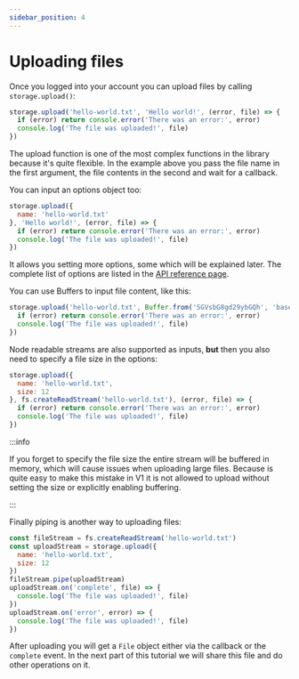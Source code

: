 ```yaml
---
sidebar_position: 4
---
```


# Uploading files

Once you logged into your account you can upload files by calling `storage.upload()`:

```js
storage.upload('hello-world.txt', 'Hello world!', (error, file) => {
  if (error) return console.error('There was an error:', error)
  console.log('The file was uploaded!', file)
})
```

The upload function is one of the most complex functions in the library because it's quite flexible. In the example above you pass the file name in the first argument, the file contents in the second and wait for a callback.

You can input an options object too:

```js
storage.upload({
  name: 'hello-world.txt'
}, 'Hello world!', (error, file) => {
  if (error) return console.error('There was an error:', error)
  console.log('The file was uploaded!', file)
})
```

It allows you setting more options, some which will be explained later. The complete list of options are listed in the [API reference page](../api.md).

You can use Buffers to input file content, like this:

```js
storage.upload('hello-world.txt', Buffer.from('SGVsbG8gd29ybGQh', 'base64'), (error, file) => {
  if (error) return console.error('There was an error:', error)
  console.log('The file was uploaded!', file)
})
```

Node readable streams are also supported as inputs, **but** then you also need to specify a file size in the options:

```js
storage.upload({
  name: 'hello-world.txt',
  size: 12
}, fs.createReadStream('hello-world.txt'), (error, file) => {
  if (error) return console.error('There was an error:', error)
  console.log('The file was uploaded!', file)
})
```

:::info

If you forget to specify the file size the entire stream will be buffered in memory, which will cause issues when uploading large files. Because is quite easy to make this mistake in V1 it is not allowed to upload without setting the size or explicitly enabling buffering.

:::

Finally piping is another way to uploading files:

```js
const fileStream = fs.createReadStream('hello-world.txt')
const uploadStream = storage.upload({
  name: 'hello-world.txt',
  size: 12
})
fileStream.pipe(uploadStream)
uploadStream.on('complete', file) => {
  console.log('The file was uploaded!', file)
})
uploadStream.on('error', error) => {
  console.log('The file was uploaded!', file)
})
```

After uploading you will get a `File` object either via the callback or the `complete` event. In the next part of this tutorial we will share this file and do other operations on it.
